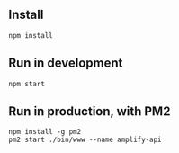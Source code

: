## Install

    npm install

## Run in development

    npm start

## Run in production, with PM2

    npm install -g pm2
    pm2 start ./bin/www --name amplify-api
